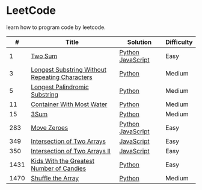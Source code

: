 # LeetCode
learn how to program code by leetcode.

|#|Title|Solution|Difficulty|
|-|-|-|-|
|1|[Two Sum](https://leetcode.com/problems/two-sum/)|[Python](https://github.com/linth/learn-leetcode/blob/main/python/array/1_two%20sum.py) [JavaScript](https://github.com/linth/learn-leetcode/blob/main/javascript/array/1_two%20sum.js)|Easy|
|3|[Longest Substring Without Repeating Characters](https://leetcode.com/problems/longest-substring-without-repeating-characters/)|[Python](https://github.com/linth/learn-leetcode/blob/main/python/string/3_Longest%20Substring%20Without%20Repeating%20Characters.py)|Medium|
|5|[Longest Palindromic Substring](https://leetcode.com/problems/longest-palindromic-substring/)|[Python](https://github.com/linth/learn-leetcode/blob/main/python/string/5_Longest%20Palindromic%20Substring.py)|Medium|
|11|[Container With Most Water](https://leetcode.com/problems/container-with-most-water/)|[Python](https://github.com/linth/learn-leetcode/blob/main/python/array/11_Container%20With%20Most%20Water.py)|Medium|
|15|[3Sum](https://leetcode.com/problems/3sum/)|[Python](https://github.com/linth/learn-leetcode/blob/main/python/array/15_3Sum.py)|Medium|
|283|[Move Zeroes](https://leetcode.com/problems/move-zeroes/)|[Python]() [JavaScript](https://github.com/linth/learn-leetcode/blob/main/javascript/array/283_Move%20Zeroes.js)|Easy|
|349|[Intersection of Two Arrays](https://leetcode.com/problems/intersection-of-two-arrays/)|[JavaScript](https://github.com/linth/learn-leetcode/blob/main/javascript/array/349_Intersection%20of%20Two%20Arrays.js)|Easy|
|350|[Intersection of Two Arrays II](https://leetcode.com/problems/intersection-of-two-arrays-ii/)|[JavaScript](https://github.com/linth/learn-leetcode/blob/main/javascript/array/350_Intersection%20of%20Two%20Arrays%20II.js)|Easy|
|1431|[Kids With the Greatest Number of Candies](https://leetcode.com/problems/kids-with-the-greatest-number-of-candies/)|[Python](https://github.com/linth/learn-leetcode/blob/main/array/1431_Kids%20With%20the%20Greatest%20Number%20of%20Candies.py)|Easy|
|1470|[Shuffle the Array](https://leetcode.com/problems/shuffle-an-array/)|[Python](https://github.com/linth/learn-leetcode/blob/main/array/1431_Kids%20With%20the%20Greatest%20Number%20of%20Candies.py)|Medium|
